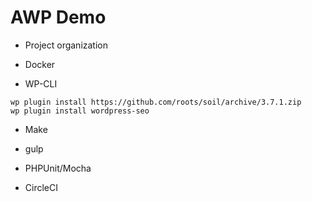 # AWP Demo

* Project organization

* Docker

* WP-CLI

```
wp plugin install https://github.com/roots/soil/archive/3.7.1.zip
wp plugin install wordpress-seo
```

* Make

* gulp

* PHPUnit/Mocha

* CircleCI
